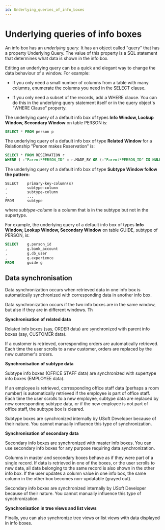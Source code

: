 ```yaml
---
id: Underlying_queries_of_info_boxes
---
```


# Underlying queries of info boxes

An info box has an *underlying query.* It has an object called "query" that has a property Underlying Query. The value of this property is a SQL statement that determines what data is shown in the info box.

Editing an underlying query can be a quick and elegant way to change the data behaviour of a window. For example:

- If you only need a small number of columns from a table with many columns, enumerate the columns you need in the SELECT clause.

- If you only need a subset of the records, add a WHERE clause. You can do this in the underlying query statement itself or in the query object's "WHERE Clause" property.

The underlying query of a default info box of types **Info Window, Lookup Window, Secondary Window** on table PERSON is:

```sql
SELECT * FROM person p

```

The underlying query of a default info box of type **Related Window** for a Relationship "Person makes Reservation" is:

```sql
SELECT * FROM RESERVATION r
WHERE ( :"Parent*PERSON_ID" = r.MADE_BY OR (:"Parent*PERSON_ID" IS NULL AND r.MADE_BY IS NULL))

```

The underlying query of a default info box of type **Subtype Window follow the pattern:**

```
SELECT    primary-key-column(s)
,         subtype-column
,         subtype-column
,         ...
FROM      subtype

```

where *subtype-column* is a column that is in the subtype but not in the supertype.

For example, the underlying query of a default info box of types **Info Window, Lookup Window, Secondary Window** on table GUIDE, subtype of PERSON, is:

```sql
SELECT    g.person_id
,         g.bank_account
,         g.db_user
,         g.experience
FROM      guide g

```

## Data synchronisation

Data synchronization occurs when retrieved data in one info box is automatically synchronized with corresponding data in another info box.

Data synchronization occurs if the two info boxes are in the same window, but also if they are in different windows. Th

**Synchronisation of related data**

Related info boxes (say, ORDER data) are synchronized with parent info boxes (say, CUSTOMER data).

If a customer is retrieved, corresponding orders are automatically retrieved. Each time the user scrolls to a new customer, orders are replaced by the new customer's orders.

**Synchronisation of subtype data**

Subtype info boxes (OFFICE STAFF data) are synchronized with supertype info boxes (EMPLOYEE data).

If an employee is retrieved, corresponding office staff data (perhaps a room number) is automatically retrieved if the employee is part of office staff. Each time the user scrolls to a new employee, subtype data are replaced by new corresponding subtype data, or if the new employee is not part of office staff, the subtype box is cleared.

Subtype boxes are synchronized internally by USoft Developer because of their nature. You cannot manually influence this type of synchronization.

**Synchronisation of secondary data**

Secondary info boxes are synchronized with master info boxes. You can use secondary info boxes for any purpose requiring data synchronization.

Columns in master and secondary boxes behave as if they were part of a single record. If data is retrieved in one of the boxes, or the user scrolls to new data, all data belonging to the same record is also shown in the other info box. If the user updates a column value in one info box, the same column in the other box becomes non-updatable (grayed out).

Secondary info boxes are synchronized internally by USoft Developer because of their nature. You cannot manually influence this type of synchronization.

**Synchronisation in tree views and list views**

Finally, you can also synchronize tree views or list views with data displayed in info boxes.

 

###  